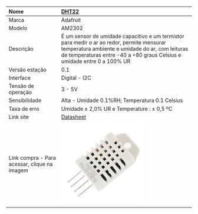 | Nome | [DHT22](https://cdn-shop.adafruit.com/datasheets/Digital+humidity+and+temperature+sensor+AM2302.pdf) |
| :--- | :--- |
| Marca | Adafruit |
| Modelo | AM2302 |
| Descrição | É um sensor  de umidade capacitivo e um termistor para medir o ar ao redor, permite mensurar temperatura ambiente e umidade do ar, com leituras de temperaturas entre -40 a +80 graus Celsius e umidade entre 0 a 100% UR |
| Versão estação | 0.1 |
| Interface | Digital - I2C |
| Tensão de operação | 3 - 5V |
| Sensibilidade | Alta - Umidade 0.1%RH; Temperatura 0.1 Celsius |
| Taxa de erro | Umidade ± 2,0% UR e Temperature : ± 0,5 ºC |
| Link site | [Datasheet](https://cdn-shop.adafruit.com/datasheets/Digital+humidity+and+temperature+sensor+AM2302.pdf) |
| Link compra - Para acessar, clique na imagem | [![](/assets/dht22.jpg)](http://www.filipeflop.com/pd-137442-sensor-de-umidade-e-temperatura-am2302-dht22.html) |



